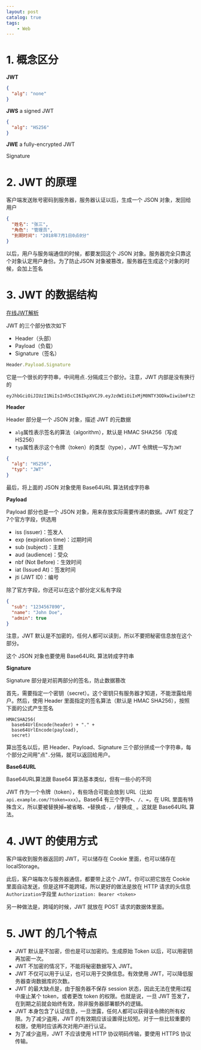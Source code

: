 ```yaml
---
layout: post   	
catalog: true 	
tags:
    - Web
---
```




# 1. 概念区分

**JWT**
```json
{
  "alg": "none"
}
```

**JWS** a signed JWT

```json
{
  "alg": "HS256"
}
```

**JWE** a fully-encrypted JWT

Signature 
# 2. JWT 的原理

客户端发送账号密码到服务器，服务器认证以后，生成一个 JSON 对象，发回给用户

```json
{
  "姓名": "张三",
  "角色": "管理员",
  "到期时间": "2018年7月1日0点0分"
}
```

以后，用户与服务端通信的时候，都要发回这个 JSON 对象。服务器完全只靠这个对象认定用户身份。为了防止JSON 对象被篡改，服务器在生成这个对象的时候，会加上签名

# 3. JWT 的数据结构

[在线JWT解析](https://jwt.io/)

JWT 的三个部分依次如下
- Header（头部）
- Payload（负载）
- Signature（签名）

```javascript
Header.Payload.Signature
```

它是一个很长的字符串，中间用点`.`分隔成三个部分。注意，JWT 内部是没有换行的

```
eyJhbGciOiJIUzI1NiIsInR5cCI6IkpXVCJ9.eyJzdWIiOiIxMjM0NTY3ODkwIiwibmFtZSI6IkpvaG4gRG9lIiwiaWF0IjoxNTE2MjM5MDIyfQ.SflKxwRJSMeKKF2QT4fwpMeJf36POk6yJV_adQssw5c
```

**Header**

Header 部分是一个 JSON 对象，描述 JWT 的元数据

- `alg`属性表示签名的算法（algorithm），默认是 HMAC SHA256（写成 HS256）
- `typ`属性表示这个令牌（token）的类型（type），JWT 令牌统一写为`JWT`

```json
{
  "alg": "HS256",
  "typ": "JWT"
}
```

最后，将上面的 JSON 对象使用 Base64URL 算法转成字符串

**Payload**

Payload 部分也是一个 JSON 对象，用来存放实际需要传递的数据。JWT 规定了7个官方字段，供选用

- iss (issuer)：签发人
- exp (expiration time)：过期时间
- sub (subject)：主题
- aud (audience)：受众
- nbf (Not Before)：生效时间
- iat (Issued At)：签发时间
- jti (JWT ID)：编号

除了官方字段，你还可以在这个部分定义私有字段

```json
{
  "sub": "1234567890",
  "name": "John Doe",
  "admin": true
}
```
注意，JWT 默认是不加密的，任何人都可以读到，所以不要把秘密信息放在这个部分。

这个 JSON 对象也要使用 Base64URL 算法转成字符串

**Signature**

Signature 部分是对前两部分的签名，防止数据篡改

首先，需要指定一个密钥（secret）。这个密钥只有服务器才知道，不能泄露给用户。然后，使用 Header 里面指定的签名算法（默认是 HMAC SHA256），按照下面的公式产生签名

```
HMACSHA256(
  base64UrlEncode(header) + "." +
  base64UrlEncode(payload),
  secret)
```

算出签名以后，把 Header、Payload、Signature 三个部分拼成一个字符串，每个部分之间用"点"`.`分隔，就可以返回给用户。

**Base64URL**

Base64URL算法跟 Base64 算法基本类似，但有一些小的不同

JWT 作为一个令牌（token），有些场合可能会放到 URL（比如 `api.example.com/?token=xxx`）。Base64 有三个字符`+`、`/`、`=`，在 URL 里面有特殊含义，所以要被替换掉`=`被省略、`+`替换成`-`，`/`替换成`_` 。这就是 Base64URL 算法。

# 4. JWT 的使用方式

客户端收到服务器返回的 JWT，可以储存在 Cookie 里面，也可以储存在 localStorage。

此后，客户端每次与服务器通信，都要带上这个 JWT。你可以把它放在 Cookie 里面自动发送，但是这样不能跨域，所以更好的做法是放在 HTTP 请求的头信息`Authorization`字段里 `Authorization: Bearer <token>`

另一种做法是，跨域的时候，JWT 就放在 POST 请求的数据体里面。

# 5. JWT 的几个特点

- JWT 默认是不加密，但也是可以加密的。生成原始 Token 以后，可以用密钥再加密一次。
- JWT 不加密的情况下，不能将秘密数据写入 JWT。
- JWT 不仅可以用于认证，也可以用于交换信息。有效使用 JWT，可以降低服务器查询数据库的次数。
- JWT 的最大缺点是，由于服务器不保存 session 状态，因此无法在使用过程中废止某个 token，或者更改 token 的权限。也就是说，一旦 JWT 签发了，在到期之前就会始终有效，除非服务器部署额外的逻辑。
- JWT 本身包含了认证信息，一旦泄露，任何人都可以获得该令牌的所有权限。为了减少盗用，JWT 的有效期应该设置得比较短。对于一些比较重要的权限，使用时应该再次对用户进行认证。
- 为了减少盗用，JWT 不应该使用 HTTP 协议明码传输，要使用 HTTPS 协议传输。

